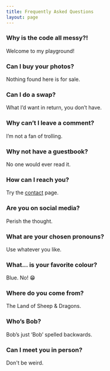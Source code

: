```yaml
---
title: Frequently Asked Questions
layout: page
---
```


### Why is the code all messy?! ###

Welcome to my playground!

### Can I buy your photos? ###

Nothing found here is for sale.

### Can I do a swap? ###

What I’d want in return, you don’t have.

### Why can’t I leave a comment? ###

I’m not a fan of trolling.

### Why not have a guestbook? ###

No one would ever read it.

### How can I reach you? ###

Try the [contact](https://martbetz.github.io/contact.html) page. 

### Are you on social media? ###

Perish the thought.

### What are your chosen pronouns? ###

Use whatever you like. 

### What... is your favorite colour? ###

Blue. No! 😁<!-- _AAARRRGGGHHH!!!_ -->

### Where do you come from? ###

The Land of Sheep & Dragons.

### Who’s Bob? ###

Bob’s just ‘Bob’ spelled backwards.

### Can I meet you in person? ###

Don't be weird.




